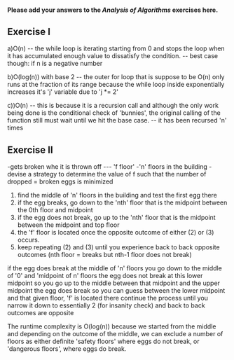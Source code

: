 #### Please add your answers to the ***Analysis of  Algorithms*** exercises here.

## Exercise I

a)O(n) -- the while loop is iterating starting from 0 and stops the loop when it has accumulated enough value to dissatisfy the condition. -- best case though: if n is a negative number


b)O(log(n)) with base 2 -- the outer for loop that is suppose to be O(n) only runs at the fraction of its range because the while loop inside exponentially increases it's 'j' variable due to 'j *= 2'


c))O(n) -- this is because it is a recursion call and although the only work being done is the conditional check of 'bunnies', the original calling of the function still must wait until we hit the base case. -- it has been recursed 'n' times

## Exercise II

-gets broken whe it is thrown off --- 'f floor'
-'n' floors in the building
-devise a strategy to determine the value of f such that the number of dropped = broken eggs is minimized
1. find the middle of 'n' floors in the building and test the first egg there
2. if the egg breaks, go down to the 'nth' floor that is the midpoint between the 0th floor and midpoint
3. if the egg does not break, go up to the 'nth' floor that is the midpoint between the midpoint and top floor
4. the 'f' floor is located once the opposite outcome of either (2) or (3) occurs.
5. keep repeating (2) and (3) until you experience back to back opposite outcomes (nth floor = breaks but nth-1 floor does not break)

if the egg does break at the middle of 'n' floors you go down to the middle of '0' and 'midpoint of n' floors the egg does not break at this lower midpoint so you go up to the middle between that midpoint and the upper midpoint the egg does break so you can guess between the lower midpoint and that given floor, 'f' is located there continue the process until you narrow it down to essentially 2 (for insanity check) and back to back outcomes are opposite


The runtime complexity is O(log(n)) because we started from the middle and depending on the outcome of the middle, we can exclude a number of floors as either definite 'safety floors' where eggs do not break, or 'dangerous floors', where eggs do break.
